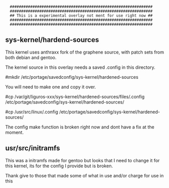       ###############################################################
      ###############################################################
      ## This is a experimental overlay not ment for use right now ##
      ###############################################################
      ###############################################################

## sys-kernel/hardend-sources ##

This kernel uses anthraxx fork of the graphene source, with patch sets from both debian and gentoo.

The kernel source in this overlay needs a saved .config in this directory.

#mkdir /etc/portage/savedconfig/sys-kernel/hardened-sources

You will need to make one and copy it over.

#cp /var/git/liguros-xxx/sys-kernel/hardened-sources/files/.config /etc/portage/savedconfig/sys-kernel/hardened-sources/

#cp /usr/src/linux/.config /etc/portage/savedconfig/sys-kernel/hardened-sources/

The config make function is broken right now and dont have a fix at the moment.

## usr/src/initramfs ##

This was a initramfs made for gentoo but looks that I need to change it for this kernel, its for the config I provide but is broken.




Thank give to those that made some of what in use and/or charge for use in this
